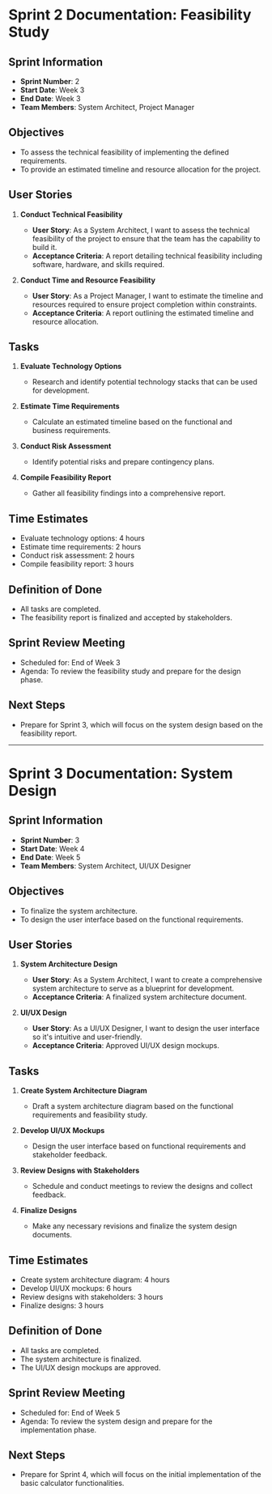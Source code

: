 
# Sprint 2 Documentation: Feasibility Study

## Sprint Information
- **Sprint Number**: 2
- **Start Date**: Week 3
- **End Date**: Week 3
- **Team Members**: System Architect, Project Manager

## Objectives

- To assess the technical feasibility of implementing the defined requirements.
- To provide an estimated timeline and resource allocation for the project.

## User Stories

1. **Conduct Technical Feasibility**
    - **User Story**: As a System Architect, I want to assess the technical feasibility of the project to ensure that the team has the capability to build it.
    - **Acceptance Criteria**: A report detailing technical feasibility including software, hardware, and skills required.

2. **Conduct Time and Resource Feasibility**
    - **User Story**: As a Project Manager, I want to estimate the timeline and resources required to ensure project completion within constraints.
    - **Acceptance Criteria**: A report outlining the estimated timeline and resource allocation.

## Tasks

1. **Evaluate Technology Options**
    - Research and identify potential technology stacks that can be used for development.
  
2. **Estimate Time Requirements**
    - Calculate an estimated timeline based on the functional and business requirements.

3. **Conduct Risk Assessment**
    - Identify potential risks and prepare contingency plans.

4. **Compile Feasibility Report**
    - Gather all feasibility findings into a comprehensive report.

## Time Estimates

- Evaluate technology options: 4 hours
- Estimate time requirements: 2 hours
- Conduct risk assessment: 2 hours
- Compile feasibility report: 3 hours

## Definition of Done

- All tasks are completed.
- The feasibility report is finalized and accepted by stakeholders.

## Sprint Review Meeting

- Scheduled for: End of Week 3
- Agenda: To review the feasibility study and prepare for the design phase.

## Next Steps

- Prepare for Sprint 3, which will focus on the system design based on the feasibility report.

---

# Sprint 3 Documentation: System Design

## Sprint Information
- **Sprint Number**: 3
- **Start Date**: Week 4
- **End Date**: Week 5
- **Team Members**: System Architect, UI/UX Designer

## Objectives

- To finalize the system architecture.
- To design the user interface based on the functional requirements.

## User Stories

1. **System Architecture Design**
    - **User Story**: As a System Architect, I want to create a comprehensive system architecture to serve as a blueprint for development.
    - **Acceptance Criteria**: A finalized system architecture document.
    
2. **UI/UX Design**
    - **User Story**: As a UI/UX Designer, I want to design the user interface so it's intuitive and user-friendly.
    - **Acceptance Criteria**: Approved UI/UX design mockups.

## Tasks

1. **Create System Architecture Diagram**
    - Draft a system architecture diagram based on the functional requirements and feasibility study.
  
2. **Develop UI/UX Mockups**
    - Design the user interface based on functional requirements and stakeholder feedback.

3. **Review Designs with Stakeholders**
    - Schedule and conduct meetings to review the designs and collect feedback.

4. **Finalize Designs**
    - Make any necessary revisions and finalize the system design documents.

## Time Estimates

- Create system architecture diagram: 4 hours
- Develop UI/UX mockups: 6 hours
- Review designs with stakeholders: 3 hours
- Finalize designs: 3 hours

## Definition of Done

- All tasks are completed.
- The system architecture is finalized.
- The UI/UX design mockups are approved.

## Sprint Review Meeting

- Scheduled for: End of Week 5
- Agenda: To review the system design and prepare for the implementation phase.

## Next Steps

- Prepare for Sprint 4, which will focus on the initial implementation of the basic calculator functionalities.

